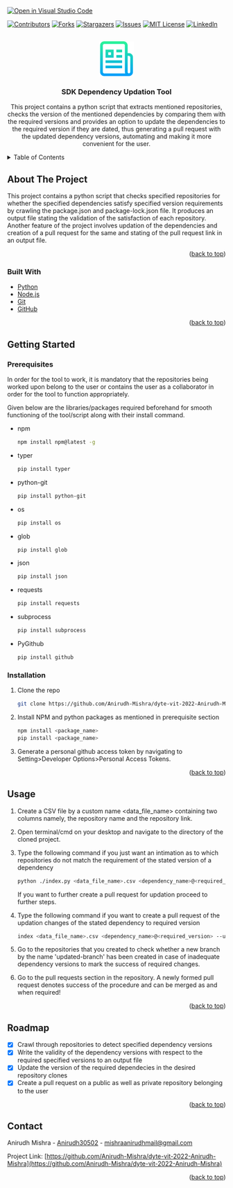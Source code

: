 [![Open in Visual Studio Code](https://classroom.github.com/assets/open-in-vscode-c66648af7eb3fe8bc4f294546bfd86ef473780cde1dea487d3c4ff354943c9ae.svg)](https://classroom.github.com/online_ide?assignment_repo_id=7955175&assignment_repo_type=AssignmentRepo)
<div id="top"></div>
<!--
*** Thanks for checking out the Best-README-Template. If you have a suggestion
*** that would make this better, please fork the repo and create a pull request
*** or simply open an issue with the tag "enhancement".
*** Don't forget to give the project a star!
*** Thanks again! Now go create something AMAZING! :D
-->



<!-- PROJECT SHIELDS -->
<!--
*** I'm using markdown "reference style" links for readability.
*** Reference links are enclosed in brackets [ ] instead of parentheses ( ).
*** See the bottom of this document for the declaration of the reference variables
*** for contributors-url, forks-url, etc. This is an optional, concise syntax you may use.
*** https://www.markdownguide.org/basic-syntax/#reference-style-links
-->
[![Contributors][contributors-shield]][contributors-url]
[![Forks][forks-shield]][forks-url]
[![Stargazers][stars-shield]][stars-url]
[![Issues][issues-shield]][issues-url]
[![MIT License][license-shield]][license-url]
[![LinkedIn][linkedin-shield]][linkedin-url]



<!-- PROJECT LOGO -->
<br />
<div align="center">
  <a href="https://github.com/github_username/repo_name">
    <img src="images/logo.png" alt="Logo" width="80" height="80">
  </a>

<h3 align="center">SDK Dependency Updation Tool</h3>

  <p align="center">
    This project contains a python script that extracts mentioned repositories, checks the version of the mentioned dependencies by comparing them with the required versions and provides an option to update the dependencies to the required version if they are dated, thus generating a pull request with the updated dependency versions, automating and making it more convenient for the user.
  </p>
</div>



<!-- TABLE OF CONTENTS -->
<details>
  <summary>Table of Contents</summary>
  <ol>
    <li>
      <a href="#about-the-project">About The Project</a>
      <ul>
        <li><a href="#built-with">Built With</a></li>
      </ul>
    </li>
    <li>
      <a href="#getting-started">Getting Started</a>
      <ul>
        <li><a href="#prerequisites">Prerequisites</a></li>
        <li><a href="#installation">Installation</a></li>
      </ul>
    </li>
    <li><a href="#usage">Usage</a></li>
    <li><a href="#roadmap">Roadmap</a></li>
    <li><a href="#contributing">Contributing</a></li>
    <li><a href="#license">License</a></li>
    <li><a href="#contact">Contact</a></li>
    <li><a href="#acknowledgments">Acknowledgments</a></li>
  </ol>
</details>



<!-- ABOUT THE PROJECT -->
## About The Project

This project contains a python script that checks specified repositories for whether the specified dependencies satisfy specified version requirements by crawling the package.json and package-lock.json file. It produces an output file stating the validation of the satisfaction of each repository. Another feature of the project involves updation of the dependencies and creation of a pull request for the same and stating of the pull request link in an output file.

<p align="right">(<a href="#top">back to top</a>)</p>



### Built With

* [Python](https://www.python.org/)
* [Node.js](https://nodejs.org/)
* [Git](https://git-scm.com/)
* [GitHub](https://github.com/)


<p align="right">(<a href="#top">back to top</a>)</p>



<!-- GETTING STARTED -->
## Getting Started


### Prerequisites

In order for the tool to work, it is mandatory that the repositories being worked upon belong to the user or contains the user as a collaborator in order for the tool to function appropriately. 

Given below are the libraries/packages required beforehand for smooth functioning of the tool/script along with their install command.
* npm
  ```sh
  npm install npm@latest -g
  ```

* typer
  ```sh
  pip install typer
  ```

* python-git
  ```sh
  pip install python-git
  ```
  
* os
  ```sh
  pip install os
  ```
  
* glob
  ```sh
  pip install glob
  ```
  
* json
  ```sh
  pip install json
  ```

* requests
  ```sh
  pip install requests
  ```
  
* subprocess
  ```sh
  pip install subprocess
  ```

* PyGithub
  ```sh
  pip install github
  ```

### Installation

1. Clone the repo
   ```sh
   git clone https://github.com/Anirudh-Mishra/dyte-vit-2022-Anirudh-Mishra.git)
   ```
2. Install NPM and python packages as mentioned in prerequisite section
   ```sh
   npm install <package_name>
   pip install <package_name>
   ```
3. Generate a personal github access token by navigating to Setting>Developer Options>Personal Access Tokens. 

<p align="right">(<a href="#top">back to top</a>)</p>



<!-- USAGE EXAMPLES -->
## Usage


1. Create a CSV file by a custom name <data_file_name> containing two columns namely, the repository name and the repository link.

2. Open terminal/cmd on your desktop and navigate to the directory of the cloned project.

3. Type the following command if you just want an intimation as to which repositories do not match the requirement of the stated version of a dependency
   ```sh
   python ./index.py <data_file_name>.csv <dependency_name>@<required_version> --no-update
   ```
   If you want to further create a pull request for updation proceed to further steps.
   
4. Type the following command if you want to create a pull request of the updation changes of the stated dependency to required version
   ```sh
   index <data_file_name>.csv <dependency_name>@<required_version> --update
   ```
   
5. Go to the repositories that you created to check whether a new branch by the name 'updated-branch' has been created in case of inadequate dependency versions to        mark the success of required changes.

6. Go to the pull requests section in the repository. A newly formed pull request denotes success of the procedure and can be merged as and when required!


<p align="right">(<a href="#top">back to top</a>)</p>



<!-- ROADMAP -->
## Roadmap

- [x] Crawl through repositories to detect specified dependency versions
- [x] Write the validity of the dependency versions with respect to the required specified versions to an output file
- [x] Update the version of the required dependecies in the desired repository clones
- [x] Create a pull request on a public as well as private repository belonging to the user

<p align="right">(<a href="#top">back to top</a>)</p>


<!-- CONTACT -->
## Contact

Anirudh Mishra - [Anirudh30502](https://twitter.com/Anirudh30502) - mishraanirudhmail@gmail.com

Project Link: [https://github.com/Anirudh-Mishra/dyte-vit-2022-Anirudh-Mishra](https://github.com/Anirudh-Mishra/dyte-vit-2022-Anirudh-Mishra)

<p align="right">(<a href="#top">back to top</a>)</p>



<!-- MARKDOWN LINKS & IMAGES -->
<!-- https://www.markdownguide.org/basic-syntax/#reference-style-links -->
[contributors-shield]: https://img.shields.io/github/contributors/github_username/repo_name.svg?style=for-the-badge
[contributors-url]: https://github.com/github_username/repo_name/graphs/contributors
[forks-shield]: https://img.shields.io/github/forks/github_username/repo_name.svg?style=for-the-badge
[forks-url]: https://github.com/github_username/repo_name/network/members
[stars-shield]: https://img.shields.io/github/stars/github_username/repo_name.svg?style=for-the-badge
[stars-url]: https://github.com/github_username/repo_name/stargazers
[issues-shield]: https://img.shields.io/github/issues/github_username/repo_name.svg?style=for-the-badge
[issues-url]: https://github.com/github_username/repo_name/issues
[license-shield]: https://img.shields.io/github/license/github_username/repo_name.svg?style=for-the-badge
[license-url]: https://github.com/github_username/repo_name/blob/master/LICENSE.txt
[linkedin-shield]: https://img.shields.io/badge/-LinkedIn-black.svg?style=for-the-badge&logo=linkedin&colorB=555
[linkedin-url]: https://linkedin.com/in/linkedin_username
[product-screenshot]: images/screenshot.png
